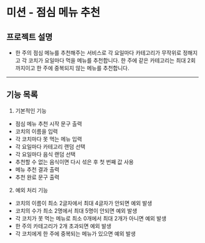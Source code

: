 # 미션 - 점심 메뉴 추천
## 프로젝트 설명
- 한 주의 점심 메뉴를 추천해주는 서비스로 각 요일마다 카테고리가 무작위로 정해지고 각 코치가 요일마다 먹을 메뉴를 추천합니다. 한 주에 같은 카테고리는 최대 2회까지이고 한 주에 중복되지 않는 메뉴를 추천합니다.

---

## 기능 목록

1) 기본적인 기능
- 점심 메뉴 추천 시작 문구 출력
- 코치의 이름을 입력
- 각 코치마다 못 먹는 메뉴 입력
- 각 요일마다 카테고리 랜덤 선택
- 각 요일마다 음식 랜덤 선택
- 추천할 수 없는 음식이면 다시 섞은 후 첫 번째 값 사용
- 메뉴 추천 결과 출력
- 추천 완료 문구 출력

2) 예외 처리 기능
- 코치의 이름이 최소 2글자에서 최대 4글자가 안되면 예외 발생
- 코치의 수가 최소 2명에서 최대 5명이 안되면 예외 발생
- 각 코치가 못 먹는 메뉴로 최소 0개에서 최대 2개가 아니면 예외 발생
- 한 주의 카테고리가 2개 초과되면 예외 발생
- 각 코치에게 한 주에 중복되는 메뉴가 있으면 예외 발생
